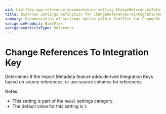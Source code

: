 ```yaml
---
uid: bimlflex-app-reference-documentation-setting-ChangeReferencesToIntegrationKey
title: BimlFlex Settings Definition for ChangeReferencesToIntegrationKey
summary: Documentation of settings option within BimlFlex for ChangeReferencesToIntegrationKey
varigenceProduct: BimlFlex
varigenceArticleType: Reference
---
```


# Change References To Integration Key

Determines if the Import Metadata feature adds derived Integration Keys based on source references, or use source columns for references.

Notes:

* This setting is part of the `Model` settings category.
* The default value for this setting is `Y`.
